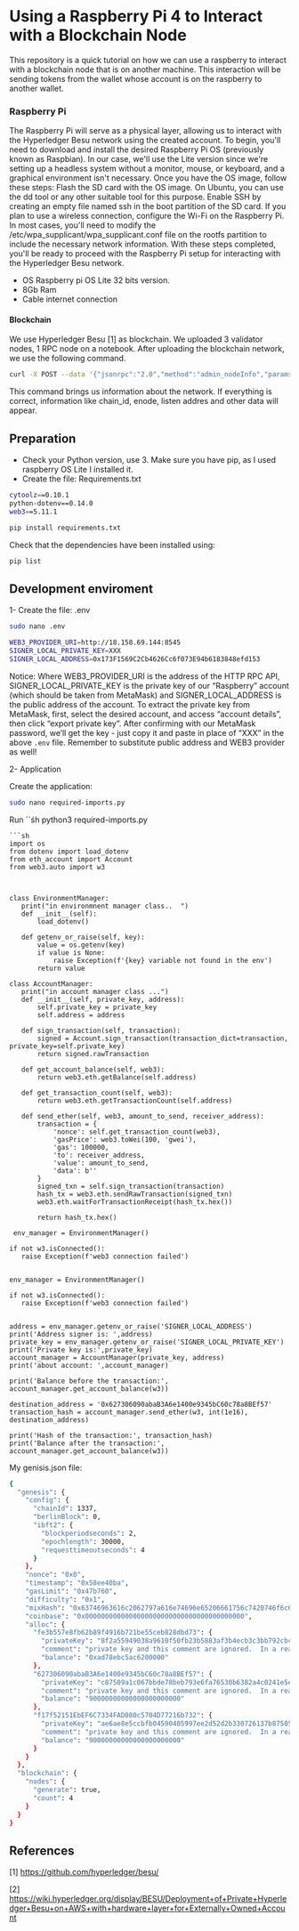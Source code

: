 # Using a Raspberry Pi 4 to Interact with a Blockchain Node

This repository is a quick tutorial on how we can use a raspberry to interact with a blockchain node that is on another machine. This interaction will be sending tokens from the wallet whose account is on the raspberry to another wallet.


### Raspberry Pi
The Raspberry Pi will serve as a physical layer, allowing us to interact with the Hyperledger Besu network using the created account. To begin, you'll need to download and install the desired Raspberry Pi OS (previously known as Raspbian). In our case, we'll use the Lite version since we're setting up a headless system without a monitor, mouse, or keyboard, and a graphical environment isn't necessary. Once you have the OS image, follow these steps:
Flash the SD card with the OS image. On Ubuntu, you can use the dd tool or any other suitable tool for this purpose. Enable SSH by creating an empty file named ssh in the boot partition of the SD card. If you plan to use a wireless connection, configure the Wi-Fi on the Raspberry Pi. In most cases, you'll need to modify the /etc/wpa_supplicant/wpa_supplicant.conf file on the rootfs partition to include the necessary network information. With these steps completed, you'll be ready to proceed with the Raspberry Pi setup for interacting with the Hyperledger Besu network.

- OS Raspberry pi OS Lite 32 bits version.
- 8Gb Ram
- Cable internet connection

#### Blockchain

We use Hyperledger Besu [1] as blockchain. We uploaded 3 validator nodes, 1 RPC node on a notebook. After uploading the blockchain network, we use the following command.

```sh
curl -X POST --data '{"jsonrpc":"2.0","method":"admin_nodeInfo","params":[],"id":1}' 127.0.0.1:8545
```
This command brings us information about the network. If everything is correct, information like chain_id, enode, listen addres and other data will appear.


## Preparation
- Check your Python version, use 3. Make sure you have pip, as I used raspberry OS Lite I installed it.
- Create the file: Requirements.txt
```sh
cytoolz==0.10.1
python-dotenv==0.14.0
web3==5.11.1
```
```sh
pip install requirements.txt
```
Check that the dependencies have been installed using:
```sh
pip list
```
## Development enviroment

1- Create the file: .env
```sh
sudo nano .env
```
```sh
WEB3_PROVIDER_URI=http://18.158.69.144:8545
SIGNER_LOCAL_PRIVATE_KEY=XXX
SIGNER_LOCAL_ADDRESS=0x173F1569C2Cb4626Cc6f073E94b6183848efd153
```

Notice: Where WEB3_PROVIDER_URI is the address of the HTTP RPC API, SIGNER_LOCAL_PRIVATE_KEY is the private key of our “Raspberry” account (which should be taken from MetaMask) and SIGNER_LOCAL_ADDRESS is the public address of the account. To extract the private key from MetaMask, first, select the desired account, and access “account details”, then click “export private key”. After confirming with our MetaMask password, we’ll get the key - just copy it and paste in place of “XXX” in the above `.env` file. 
Remember to substitute public address and WEB3 provider as well!

2- Application

Create the application:
```sh
sudo nano required-imports.py
```
Run
``śh
python3 required-imports.py 
```
```sh
import os
from dotenv import load_dotenv
from eth_account import Account
from web3.auto import w3



class EnvironmentManager:
   print("in environmnent manager class..  ")
   def __init__(self):
       load_dotenv()
  
   def getenv_or_raise(self, key):
       value = os.getenv(key)
       if value is None:
           raise Exception(f'{key} variable not found in the env')
       return value

class AccountManager:
   print("in account manager class ...")
   def __init__(self, private_key, address):
       self.private_key = private_key
       self.address = address

   def sign_transaction(self, transaction):
       signed = Account.sign_transaction(transaction_dict=transaction, private_key=self.private_key)
       return signed.rawTransaction
   
   def get_account_balance(self, web3):
       return web3.eth.getBalance(self.address)
  
   def get_transaction_count(self, web3):
       return web3.eth.getTransactionCount(self.address)
  
   def send_ether(self, web3, amount_to_send, receiver_address):
       transaction = {
           'nonce': self.get_transaction_count(web3),
           'gasPrice': web3.toWei(100, 'gwei'),
           'gas': 100000,
           'to': receiver_address,
           'value': amount_to_send,
           'data': b''
       }
       signed_txn = self.sign_transaction(transaction)
       hash_tx = web3.eth.sendRawTransaction(signed_txn)
       web3.eth.waitForTransactionReceipt(hash_tx.hex())
  
       return hash_tx.hex()
 
 env_manager = EnvironmentManager()
  
if not w3.isConnected():
   raise Exception(f'web3 connection failed')
  
  
env_manager = EnvironmentManager()
  
if not w3.isConnected():
   raise Exception(f'web3 connection failed')
  
  
address = env_manager.getenv_or_raise('SIGNER_LOCAL_ADDRESS')
print('Address signer is: ',address)
private_key = env_manager.getenv_or_raise('SIGNER_LOCAL_PRIVATE_KEY')
print('Private key is:',private_key)
account_manager = AccountManager(private_key, address)
print('about account: ',account_manager)
  
print('Balance before the transaction:', account_manager.get_account_balance(w3))
  
destination_address = '0x627306090abaB3A6e1400e9345bC60c78a8BEf57'
transaction_hash = account_manager.send_ether(w3, int(1e16), destination_address)
  
print('Hash of the transaction:', transaction_hash)
print('Balance after the transaction:', account_manager.get_account_balance(w3))
```


My genisis.json file:
```sh
{
  "genesis": {
    "config": {
      "chainId": 1337,
      "berlinBlock": 0,
      "ibft2": {
        "blockperiodseconds": 2,
        "epochlength": 30000,
        "requesttimeoutseconds": 4
      }
    },
    "nonce": "0x0",
    "timestamp": "0x58ee40ba",
    "gasLimit": "0x47b760",
    "difficulty": "0x1",
    "mixHash": "0x63746963616c2062797a616e74696e65206661756c7420746f6c6572616e6365",
    "coinbase": "0x0000000000000000000000000000000000000000",
    "alloc": {
      "fe3b557e8fb62b89f4916b721be55ceb828dbd73": {
        "privateKey": "8f2a55949038a9610f50fb23b5883af3b4ecb3c3bb792cbcefbd1542c692be63",
        "comment": "private key and this comment are ignored.  In a real chain, the private key should NOT be stored",
        "balance": "0xad78ebc5ac6200000"
      },
      "627306090abaB3A6e1400e9345bC60c78a8BEf57": {
        "privateKey": "c87509a1c067bbde78beb793e6fa76530b6382a4c0241e5e4a9ec0a0f44dc0d3",
        "comment": "private key and this comment are ignored.  In a real chain, the private key should NOT be stored",
        "balance": "90000000000000000000000"
      },
      "f17f52151EbEF6C7334FAD080c5704D77216b732": {
        "privateKey": "ae6ae8e5ccbfb04590405997ee2d52d2b330726137b875053c36d94e974d162f",
        "comment": "private key and this comment are ignored.  In a real chain, the private key should NOT be stored",
        "balance": "90000000000000000000000"
      }
    }
  },
  "blockchain": {
    "nodes": {
      "generate": true,
      "count": 4
    }
  }
}
```



## References
[1] https://github.com/hyperledger/besu/

[2] https://wiki.hyperledger.org/display/BESU/Deployment+of+Private+Hyperledger+Besu+on+AWS+with+hardware+layer+for+Externally+Owned+Account


